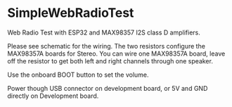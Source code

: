 # SimpleWebRadioTest
Web Radio Test with ESP32 and MAX98357 I2S class D amplifiers.

Please see schematic for the wiring. The two resistors configure the MAX98357A boards for Stereo. You can wire one MAX98357A board, leave off the resistor to get both left and right channels through one speaker.

Use the onboard BOOT button to set the volume.

Power though USB connector on development board, or 5V and GND directly on Development board.
